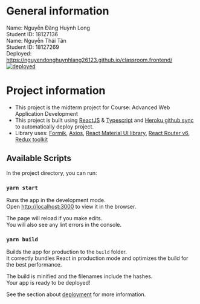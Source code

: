 
# General information
Name: Nguyễn Đăng Huỳnh Long \
Student ID: 18127136 \
Name: Nguyễn Thái Tân \
Student ID: 18127269 \
Deployed: https://nguyendonghuynhlang26123.github.io/classroom.frontend/  \
[![deployed](https://github.com/nguyendonghuynhlang26123/classroom.frontend/actions/workflows/deploy.yml/badge.svg)](https://github.com/nguyendonghuynhlang26123/classroom.frontend/actions/workflows/deploy.yml)
# Project information
- This project is the midterm project for Course: Advanced Web Application Development 
- This project is built using [ReactJS](https://reactjs.org/docs/hooks-reference.html) & [Typescript](https://www.typescriptlang.org/) and [Heroku github sync](https://devcenter.heroku.com/articles/pipelines#github-sync) to automatically deploy project.
- Library uses: [Formik](https://formik.org/), [Axios](https://axios-http.com/docs/instance), [React Material UI library](https://mui.com/), [React Router v6](https://reactrouter.com/), [Redux toolkit](https://redux-toolkit.js.org/)

## Available Scripts

In the project directory, you can run:

### `yarn start`

Runs the app in the development mode.\
Open [http://localhost:3000](http://localhost:3000) to view it in the browser.

The page will reload if you make edits.\
You will also see any lint errors in the console. 

### `yarn build`

Builds the app for production to the `build` folder.\
It correctly bundles React in production mode and optimizes the build for the best performance.

The build is minified and the filenames include the hashes.\
Your app is ready to be deployed!

See the section about [deployment](https://facebook.github.io/create-react-app/docs/deployment) for more information.
 
